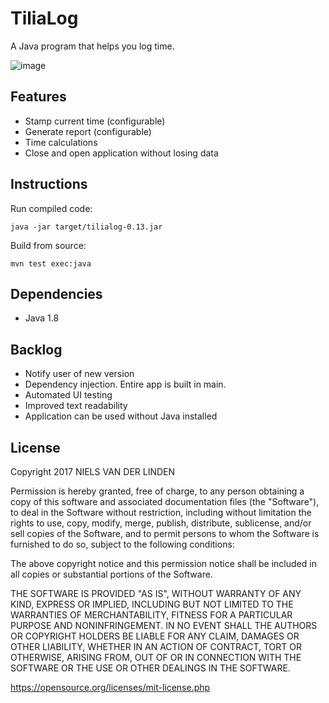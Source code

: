 # TiliaLog

A Java program that helps you log time.

![image](https://s27.postimg.org/5qz87modf/tilialog_0_10_reduced.png)

## Features

* Stamp current time (configurable)
* Generate report (configurable)
* Time calculations
* Close and open application without losing data

## Instructions

Run compiled code:

    java -jar target/tilialog-0.13.jar

Build from source:

    mvn test exec:java

## Dependencies

* Java 1.8

## Backlog

* Notify user of new version
* Dependency injection. Entire app is built in main.
* Automated UI testing
* Improved text readability
* Application can be used without Java installed

## License

Copyright 2017 NIELS VAN DER LINDEN

Permission is hereby granted, free of charge, to any person obtaining a copy of this software and associated documentation files (the "Software"), to deal in the Software without restriction, including without limitation the rights to use, copy, modify, merge, publish, distribute, sublicense, and/or sell copies of the Software, and to permit persons to whom the Software is furnished to do so, subject to the following conditions:

The above copyright notice and this permission notice shall be included in all copies or substantial portions of the Software.

THE SOFTWARE IS PROVIDED "AS IS", WITHOUT WARRANTY OF ANY KIND, EXPRESS OR IMPLIED, INCLUDING BUT NOT LIMITED TO THE WARRANTIES OF MERCHANTABILITY, FITNESS FOR A PARTICULAR PURPOSE AND NONINFRINGEMENT. IN NO EVENT SHALL THE AUTHORS OR COPYRIGHT HOLDERS BE LIABLE FOR ANY CLAIM, DAMAGES OR OTHER LIABILITY, WHETHER IN AN ACTION OF CONTRACT, TORT OR OTHERWISE, ARISING FROM, OUT OF OR IN CONNECTION WITH THE SOFTWARE OR THE USE OR OTHER DEALINGS IN THE SOFTWARE.

https://opensource.org/licenses/mit-license.php
